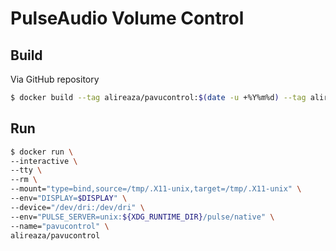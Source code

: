 # PulseAudio Volume Control

## Build
Via GitHub repository
```bash
$ docker build --tag alireaza/pavucontrol:$(date -u +%Y%m%d) --tag alireaza/pavucontrol:latest https://github.com/alireaza/pavucontrol.git
```

## Run
```bash
$ docker run \
--interactive \
--tty \
--rm \
--mount="type=bind,source=/tmp/.X11-unix,target=/tmp/.X11-unix" \
--env="DISPLAY=$DISPLAY" \
--device="/dev/dri:/dev/dri" \
--env="PULSE_SERVER=unix:${XDG_RUNTIME_DIR}/pulse/native" \
--name="pavucontrol" \
alireaza/pavucontrol
```

